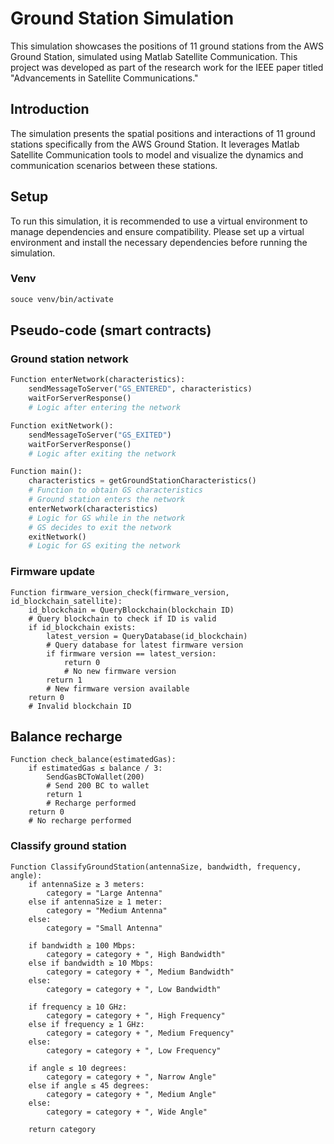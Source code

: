 # Ground Station Simulation

This simulation showcases the positions of 11 ground stations from the AWS Ground Station, simulated using Matlab Satellite Communication. This project was developed as part of the research work for the IEEE paper titled "Advancements in Satellite Communications."

## Introduction
The simulation presents the spatial positions and interactions of 11 ground stations specifically from the AWS Ground Station. It leverages Matlab Satellite Communication tools to model and visualize the dynamics and communication scenarios between these stations.

## Setup
To run this simulation, it is recommended to use a virtual environment to manage dependencies and ensure compatibility. Please set up a virtual environment and install the necessary dependencies before running the simulation.

### Venv
```sh
souce venv/bin/activate
```
## Pseudo-code (smart contracts)
### Ground station network

```python
Function enterNetwork(characteristics):
    sendMessageToServer("GS_ENTERED", characteristics)
    waitForServerResponse()
    # Logic after entering the network

Function exitNetwork():
    sendMessageToServer("GS_EXITED")
    waitForServerResponse()
    # Logic after exiting the network

Function main():
    characteristics = getGroundStationCharacteristics()
    # Function to obtain GS characteristics
    # Ground station enters the network
    enterNetwork(characteristics)
    # Logic for GS while in the network
    # GS decides to exit the network
    exitNetwork()
    # Logic for GS exiting the network

```
### Firmware update
```
Function firmware_version_check(firmware_version, id_blockchain_satellite):
    id_blockchain = QueryBlockchain(blockchain ID)
    # Query blockchain to check if ID is valid
    if id_blockchain exists:
        latest_version = QueryDatabase(id_blockchain)
        # Query database for latest firmware version
        if firmware version == latest_version:
            return 0
            # No new firmware version
        return 1
        # New firmware version available
    return 0
    # Invalid blockchain ID
```

## Balance recharge
```
Function check_balance(estimatedGas):
    if estimatedGas ≤ balance / 3:
        SendGasBCToWallet(200)
        # Send 200 BC to wallet
        return 1
        # Recharge performed
    return 0
    # No recharge performed
```
### Classify ground station
```
Function ClassifyGroundStation(antennaSize, bandwidth, frequency, angle):
    if antennaSize ≥ 3 meters:
        category = "Large Antenna"
    else if antennaSize ≥ 1 meter:
        category = "Medium Antenna"
    else:
        category = "Small Antenna"
    
    if bandwidth ≥ 100 Mbps:
        category = category + ", High Bandwidth"
    else if bandwidth ≥ 10 Mbps:
        category = category + ", Medium Bandwidth"
    else:
        category = category + ", Low Bandwidth"

    if frequency ≥ 10 GHz:
        category = category + ", High Frequency"
    else if frequency ≥ 1 GHz:
        category = category + ", Medium Frequency"
    else:
        category = category + ", Low Frequency"

    if angle ≤ 10 degrees:
        category = category + ", Narrow Angle"
    else if angle ≤ 45 degrees:
        category = category + ", Medium Angle"
    else:
        category = category + ", Wide Angle"

    return category

```

